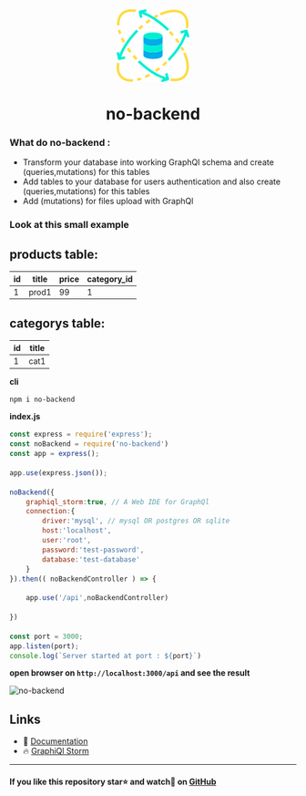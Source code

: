 <p align="center"><img align="center" style="width:128px" src="https://github.com/Gherciu/no-backend/blob/master/no-backend.png?raw=true"/></p>
<center><h1 align="center"> no-backend </h1></center>

### What do no-backend :
* Transform your database into working GraphQl schema and create (queries,mutations) for this tables
* Add tables to your database for users authentication and also create (queries,mutations) for this tables
* Add (mutations) for files upload with GraphQl

### Look at this small example 

products table:
------------------------------------
| id | title | price | category_id |
-----| ------|-------|-------------|
| 1  | prod1 | 99    | 1           |

categorys table:
-------------
 id | title |
----| ------|
 1  | cat1  |
 
 
**cli**
```bash
npm i no-backend
```
**index.js**
```js
const express = require('express');
const noBackend = require('no-backend')
const app = express();

app.use(express.json());

noBackend({ 
    graphiql_storm:true, // A Web IDE for GraphQl
    connection:{
        driver:'mysql', // mysql OR postgres OR sqlite
        host:'localhost',
        user:'root',
        password:'test-password',
        database:'test-database'
    }
}).then(( noBackendController ) => {

    app.use('/api',noBackendController)

})

const port = 3000;
app.listen(port);
console.log(`Server started at port : ${port}`)
```
**open browser on ```http://localhost:3000/api``` and see the result**

![no-backend](/no-backend-resultat.png)


## Links
* 📘 [Documentation](/docs)
* 🔥 [GraphiQl Storm](https://github.com/Gherciu/graphiql-storm)

-------------------------------------------------------------------------------------------------------

#### If you like this repository star⭐ and watch👀 on  [GitHub](https://github.com/Gherciu/no-backend)

